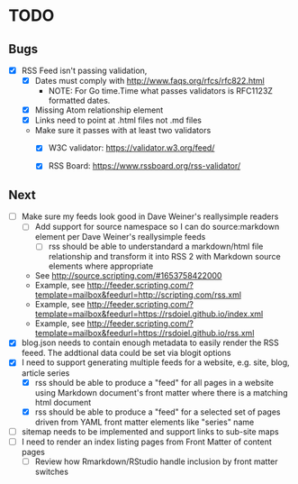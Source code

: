 TODO
====


Bugs
----

- [X] RSS Feed isn't passing validation, 
    - [X] Dates must comply with http://www.faqs.org/rfcs/rfc822.html
        - NOTE: For Go time.Time what passes validators is RFC1123Z formatted dates.
    - [X] Missing Atom relationship element
    - [X] Links need to point at .html files not .md files
    - Make sure it passes with at least two validators
        - [X] W3C validator: https://validator.w3.org/feed/
        - [X] RSS Board: https://www.rssboard.org/rss-validator/


Next
----

- [ ] Make sure my feeds look good in Dave Weiner's reallysimple readers
    - [ ] Add support for source namespace so I can do source:markdown element per Dave Weiner's reallysimple feeds
      - [ ] rss should be able to understandard a markdown/html file relationship and transform it into RSS 2 with Markdown source elements where appropriate
    - See http://source.scripting.com/#1653758422000
    - Example, see http://feeder.scripting.com/?template=mailbox&feedurl=http://scripting.com/rss.xml
    - Example, see http://feeder.scripting.com/?template=mailbox&feedurl=https://rsdoiel.github.io/index.xml
    - Example, see http://feeder.scripting.com/?template=mailbox&feedurl=https://rsdoiel.github.io/rss.xml
- [x] blog.json needs to contain enough metadata to easily render the RSS feeed. The addtional data could be set via blogit options
- [x] I need to support generating multiple feeds for a website, e.g. site, blog, article series
    - [x] rss should be able to produce a "feed" for all pages in a website using Markdown document's front matter where there is a matching html document
    - [x] rss should be able to produce a "feed" for a selected set of pages driven from YAML front matter elements like "series" name
- [ ] sitemap needs to be implemented and support links to sub-site maps
- [ ] I need to render an index listing pages from Front Matter of content pages
    - [ ] Review how Rmarkdown/RStudio handle inclusion by front matter switches
